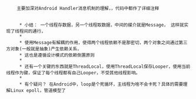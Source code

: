 
		主要加深对Android Handler消息机制的理解，，代码中都作了详细注释


		 * 小结： 一个线程存数据，另一个线程取数据，中间的媒介就是Message， 这样就实现了线程间的通行，
		 * 	
		 * 使用Message有解耦的作用，使得两个线程依赖不是那密切，两个对象之间通过第三方对象(一般就是抽象)产生依赖关系，
		 * 这也是遵循设计模式的依赖倒置原则
		 * 
		 * 还有一个关键的东西就是ThreadLocal，使用ThreadLocal保存Looper，使用当前线程作为键，保证了每个线程都有自己Looper，不受其他线程影响。
		 * 
		 * 有个疑问？ 在Android中，loop是个死循环，主线程为啥不会卡死？具体的需要理解Linux epoll，管道模型了
		 
